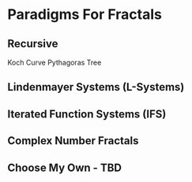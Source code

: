 # Paradigms For Fractals

## Recursive
Koch Curve
Pythagoras Tree

## Lindenmayer Systems (L-Systems)

## Iterated Function Systems (IFS)

## Complex Number Fractals

## Choose My Own - TBD
